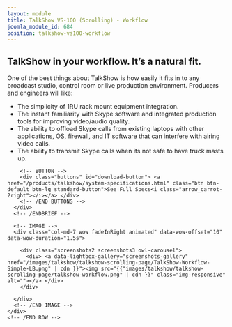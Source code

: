 ```yaml
---
layout: module
title: TalkShow VS-100 (Scrolling) - Workflow
joomla_module_id: 684
position: talkshow-vs100-workflow
---
```

 <div class="row">
      <div class="col-md-12 wow fadeInLeft animated" data-wow-offset="10" data-wow-duration="1.5s">
        <h2 class="white-text">TalkShow in your workflow. It’s a natural fit.</h2>
      </div>
    </div>
    <div class="row"> 
      <!-- BRIEF -->
      <div class="col-md-5 left-align wow fadeInLeft animated" data-wow-offset="10" data-wow-duration="1.5s">
        <p> One of the best things about TalkShow is how easily it fits in to any broadcast studio, control room or live production environment.  Producers and engineers will like: </p>
        <ul>
          <li>The simplicity of 1RU rack mount equipment integration.</li>
          <li>The instant familiarity with Skype software and integrated production tools for improving video/audio quality.</li>
          <li>The ability to offload Skype calls from existing laptops with other applications, OS, firewall, and IT software that can interfere with airing video calls. </li>
          <li>The ability to transmit Skype calls when its not safe to have truck masts up.</li>
        </ul>
        
        <!-- BUTTON -->
        <div class="buttons" id="download-button"> <a href="/products/talkshow/system-specifications.html" class="btn btn-default btn-lg standard-button">See Full Specs<i class="arrow_carrot-2right"></i></a> </div>
        <!-- /END BUTTONS --> 
      </div>
      <!-- /ENDBRIEF --> 
      
      <!-- IMAGE -->
      <div class="col-md-7 wow fadeInRight animated" data-wow-offset="10" data-wow-duration="1.5s">
        
        <div class="screenshots2 screenshots3 owl-carousel">
          <div> <a data-lightbox-gallery="screenshots-gallery" href="/images/talkshow/talkshow-scrolling-page/TalkShow-Workflow-Simple-LB.png" | cdn }}"><img src="{{"images/talkshow/talkshow-scrolling-page/talkshow-workflow.png" | cdn }}" class="img-responsive" alt=""></a> </div>
        </div>
        
      </div>
      <!-- /END IMAGE --> 
    </div>
    <!-- /END ROW --> 
